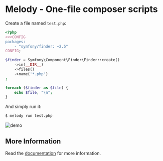 Melody - One-file composer scripts
==================================

Create a file named `test.php`:

```php
<?php
<<<CONFIG
packages:
    - "symfony/finder: ~2.5"
CONFIG;

$finder = Symfony\Component\Finder\Finder::create()
    ->in(__DIR__)
    ->files()
    ->name('*.php')
;

foreach ($finder as $file) {
    echo $file, "\n";
}
```

And simply run it:

```bash
$ melody run test.php
```

![demo](http://melody.sensiolabs.org/img/melody.gif)

More Information
----------------

Read the [documentation](http://melody.sensiolabs.org) for more information.
